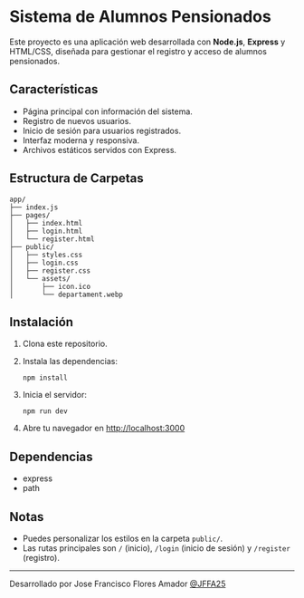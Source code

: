 # Sistema de Alumnos Pensionados

Este proyecto es una aplicación web desarrollada con **Node.js**, **Express** y HTML/CSS, diseñada para gestionar el registro y acceso de alumnos pensionados.

## Características

- Página principal con información del sistema.
- Registro de nuevos usuarios.
- Inicio de sesión para usuarios registrados.
- Interfaz moderna y responsiva.
- Archivos estáticos servidos con Express.

## Estructura de Carpetas

```
app/
├── index.js
├── pages/
│   ├── index.html
│   ├── login.html
│   └── register.html
├── public/
│   ├── styles.css
│   ├── login.css
│   ├── register.css
│   └── assets/
│       ├── icon.ico
│       └── departament.webp
```

## Instalación

1. Clona este repositorio.
   
3. Instala las dependencias:
   ```
   npm install
   ```
4. Inicia el servidor:
   ```
   npm run dev
   ```
5. Abre tu navegador en [http://localhost:3000](http://localhost:3000)

## Dependencias

- express
- path

## Notas

- Puedes personalizar los estilos en la carpeta `public/`.
- Las rutas principales son `/` (inicio), `/login` (inicio de sesión) y `/register` (registro).

---

Desarrollado por Jose Francisco Flores Amador [@JFFA25](https://github.com/JFFA25)

